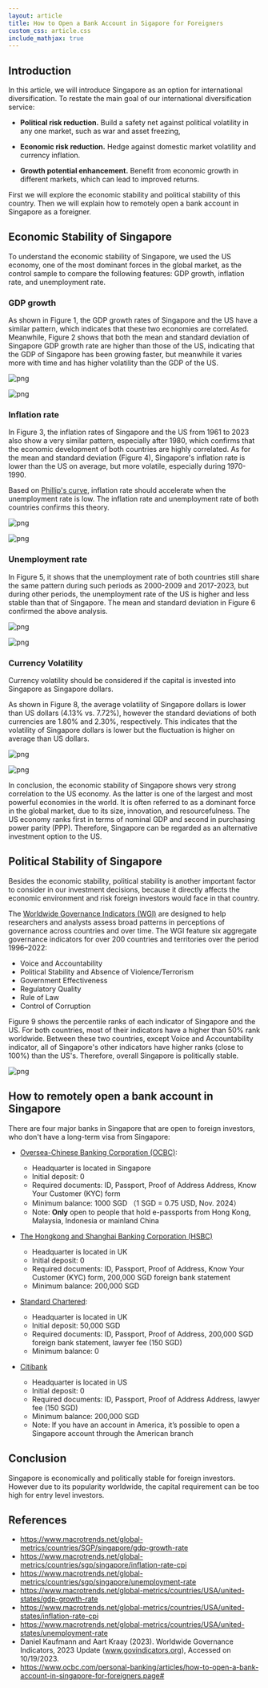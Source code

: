 ```yaml
---
layout: article
title: How to Open a Bank Account in Sigapore for Foreigners
custom_css: article.css
include_mathjax: true
---
```

## Introduction ##

In this article, we will introduce Singapore as an option for international diversification. To restate the main goal of our international diversification service: 

+ **Political risk reduction.** Build a safety net against political volatility in any one market, such as war and asset freezing,
  
+ **Economic risk reduction.** Hedge against domestic market volatility and currency inflation.

+ **Growth potential enhancement.** Benefit from economic growth in different markets, which can lead to improved returns.


First we will explore the economic stability and political stability of this country. Then we will explain how to remotely open a bank account in Singapore as a foreigner. 

## Economic Stability of Singapore ##

To understand the economic stability of Singapore, we used the US economy, one of the most dominant forces in the global market, as the control sample to compare the following features: GDP growth, inflation rate, and unemployment rate. 

### GDP growth ###

As shown in Figure 1, the GDP growth rates of Singapore and the US have a similar pattern, which indicates that these two economies are correlated. Meanwhile, Figure 2 shows that both the mean and standard deviation of Singapore GDP growth rate are higher than those of the US, indicating that the GDP of Singapore has been growing faster, but meanwhile it varies more with time and has higher volatility than the GDP of the US.


    
![png](/assets/images/2024-10-20-how-to-open-an-bank-account-in-sigapore-for-foreigners_files/2024-10-20-how-to-open-an-bank-account-in-sigapore-for-foreigners_4_0.png)
    



    
![png](/assets/images/2024-10-20-how-to-open-an-bank-account-in-sigapore-for-foreigners_files/2024-10-20-how-to-open-an-bank-account-in-sigapore-for-foreigners_5_0.png)
    


### Inflation rate ###

In Figure 3, the inflation rates of Singapore and the US from 1961 to 2023 also show a very similar pattern, especially after 1980, which confirms that the economic development of both countries are highly correlated. As for the mean and standard deviation (Figure 4), Singapore's inflation rate is lower than the US on average, but more volatile, especially during 1970-1990. 

Based on [Phillip's curve](), inflation rate should accelerate when the unemployment rate is low. The inflation rate and unemployment rate of both countries confirms this theory.



    
![png](/assets/images/2024-10-20-how-to-open-an-bank-account-in-sigapore-for-foreigners_files/2024-10-20-how-to-open-an-bank-account-in-sigapore-for-foreigners_7_0.png)
    



    
![png](/assets/images/2024-10-20-how-to-open-an-bank-account-in-sigapore-for-foreigners_files/2024-10-20-how-to-open-an-bank-account-in-sigapore-for-foreigners_8_0.png)
    


### Unemployment rate ###

In Figure 5, it shows that the unemployment rate of both countries still share the same pattern during such periods as 2000-2009 and 2017-2023, but during other periods, the unemployment rate of the US is higher and less stable than that of Singapore. The mean and standard deviation in Figure 6 confirmed the above analysis. 


    
![png](/assets/images/2024-10-20-how-to-open-an-bank-account-in-sigapore-for-foreigners_files/2024-10-20-how-to-open-an-bank-account-in-sigapore-for-foreigners_10_0.png)
    



    
![png](/assets/images/2024-10-20-how-to-open-an-bank-account-in-sigapore-for-foreigners_files/2024-10-20-how-to-open-an-bank-account-in-sigapore-for-foreigners_11_0.png)
    


### Currency Volatility ###

Currency volatility should be considered if the capital is invested into Singapore as Singapore dollars.

As shown in Figure 8, the average volatility of Singapore dollars is lower than US dollars (4.13% vs. 7.72%), however the standard deviations of both currencies are 1.80% and 2.30%, respectively. This indicates that the volatility of Singapore dollars is lower but the fluctuation is higher on average than US dollars.


    
![png](/assets/images/2024-10-20-how-to-open-an-bank-account-in-sigapore-for-foreigners_files/2024-10-20-how-to-open-an-bank-account-in-sigapore-for-foreigners_13_0.png)
    



    
![png](/assets/images/2024-10-20-how-to-open-an-bank-account-in-sigapore-for-foreigners_files/2024-10-20-how-to-open-an-bank-account-in-sigapore-for-foreigners_14_0.png)
    


In conclusion, the economic stability of Singapore shows very strong correlation to the US economy. As the latter is one of the largest and most powerful economies in the world. It is often referred to as a dominant force in the global market, due to its size, innovation, and resourcefulness. The US economy ranks first in terms of nominal GDP and second in purchasing power parity (PPP). Therefore, Singapore can be regarded as an alternative investment option to the US.

## Political Stability of Singapore ##

Besides the economic stability, political stability is another important factor to consider in our investment decisions, because it directly affects the economic environment and risk foreign investors would face in that country. 

The [Worldwide Governance Indicators (WGI)](https://www.worldbank.org/en/publication/worldwide-governance-indicators) are designed to help researchers and analysts assess broad patterns in perceptions of governance across countries and over time. The WGI feature six aggregate governance indicators for over 200 countries and territories over the period 1996–2022:

+ Voice and Accountability
+ Political Stability and Absence of Violence/Terrorism
+ Government Effectiveness
+ Regulatory Quality
+ Rule of Law
+ Control of Corruption

Figure 9 shows the percentile ranks of each indicator of Singapore and the US. For both countries, most of their indicators have a higher than 50% rank worldwide. Between these two countries, except Voice and Accountability indicator, all of Singapore's other indicators have higher ranks (close to 100%) than the US's. Therefore, overall Singapore is politically stable.


    
![png](/assets/images/2024-10-20-how-to-open-an-bank-account-in-sigapore-for-foreigners_files/2024-10-20-how-to-open-an-bank-account-in-sigapore-for-foreigners_17_0.png)
    


## How to remotely open a bank account in Singapore ##

There are four major banks in Singapore that are open to foreign investors, who don't have a long-term visa from Singapore:

+ [Oversea-Chinese Banking Corporation (OCBC)](https://www.ocbc.com/personal-banking/articles/how-to-open-a-bank-account-in-singapore-for-foreigners.page#):

  + Headquarter is located in Singapore
  + Initial deposit: 0
  + Required documents: ID, Passport, Proof of Address Address, Know Your Customer (KYC) form
  + Minimum balance: 1000 SGD （1 SGD = 0.75 USD, Nov. 2024）
  + Note: **Only** open to people that hold e-passports from Hong Kong, Malaysia, Indonesia or mainland China 

+ [The Hongkong and Shanghai Banking Corporation (HSBC)](https://www.hsbc.com.sg/international/open-an-account/)
  
  + Headquarter is located in UK
  + Initial deposit: 0
  + Required documents: ID, Passport, Proof of Address, Know Your Customer (KYC) form, 200,000 SGD foreign bank statement
  + Minimum balance: 200,000 SGD
    
+ [Standard Chartered](https://www.sc.com/sg/international-banking/#sc-lb-module-embedded-form):
  
  + Headquarter is located in UK
  + Initial deposit: 50,000 SGD
  + Required documents: ID, Passport, Proof of Address, 200,000 SGD foreign bank statement, lawyer fee (150 SGD)
  + Minimum balance: 0
    
+ [Citibank](https://www.citibank.com.sg/en)
  
  + Headquarter is located in US
  + Initial deposit: 0
  + Required documents: ID, Passport, Proof of Address Address, lawyer fee (150 SGD)
  + Minimum balance: 200,000 SGD
  + Note: If you have an account in America, it’s possible to open a Singapore account through the American branch


## Conclusion ##

Singapore is economically and politically stable for foreign investors. However due to its popularity worldwide, the capital requirement can be too high for entry level investors.

## References ##

+ https://www.macrotrends.net/global-metrics/countries/SGP/singapore/gdp-growth-rate
+ https://www.macrotrends.net/global-metrics/countries/sgp/singapore/inflation-rate-cpi
+ https://www.macrotrends.net/global-metrics/countries/sgp/singapore/unemployment-rate
+ https://www.macrotrends.net/global-metrics/countries/USA/united-states/gdp-growth-rate
+ https://www.macrotrends.net/global-metrics/countries/USA/united-states/inflation-rate-cpi
+ https://www.macrotrends.net/global-metrics/countries/USA/united-states/unemployment-rate
+ Daniel Kaufmann and Aart Kraay (2023). Worldwide Governance Indicators, 2023 Update (www.govindicators.org), Accessed on 10/19/2023.
+ https://www.ocbc.com/personal-banking/articles/how-to-open-a-bank-account-in-singapore-for-foreigners.page#


